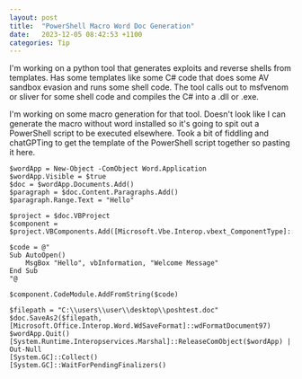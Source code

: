 ```yaml
---
layout: post
title:  "PowerShell Macro Word Doc Generation"
date:   2023-12-05 08:42:53 +1100
categories: Tip
---
```


I'm working on a python tool that generates exploits and reverse shells from templates. Has some templates like some C# code that does some AV sandbox evasion and runs some shell code. The tool calls out to msfvenom or sliver for some shell code and compiles the C# into a .dll or .exe.

I'm working on some macro generation for that tool. Doesn't look like I can generate the macro without word installed so it's going to spit out a PowerShell script to be executed elsewhere. Took a bit of fiddling and chatGPTing to get the template of the PowerShell script together so pasting it here.

```
$wordApp = New-Object -ComObject Word.Application
$wordApp.Visible = $true
$doc = $wordApp.Documents.Add()
$paragraph = $doc.Content.Paragraphs.Add()
$paragraph.Range.Text = "Hello"

$project = $doc.VBProject
$component = $project.VBComponents.Add([Microsoft.Vbe.Interop.vbext_ComponentType]::vbext_ct_StdModule)

$code = @"
Sub AutoOpen()
    MsgBox "Hello", vbInformation, "Welcome Message"
End Sub
"@

$component.CodeModule.AddFromString($code)

$filepath = "C:\\users\\user\\desktop\\poshtest.doc"
$doc.SaveAs2($filepath,[Microsoft.Office.Interop.Word.WdSaveFormat]::wdFormatDocument97)
$wordApp.Quit()
[System.Runtime.Interopservices.Marshal]::ReleaseComObject($wordApp) | Out-Null
[System.GC]::Collect()
[System.GC]::WaitForPendingFinalizers()
```